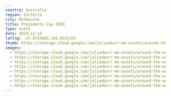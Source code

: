 ```yaml
---
country: Australia
region: Victoria
city: Melbourne
title: Presidents Cup 2019
type: event
date: 2019-12-14
latlng: -37.9725665,145.0531353
thumb: https://storage.cloud.google.com/julianburr-me-assets/around-the-world/australia/melbourne-2019-presidents-cup/MVIMG_20191214_074532--thumb.jpg
images:
  - https://storage.cloud.google.com/julianburr-me-assets/around-the-world/australia/melbourne-2019-presidents-cup/MVIMG_20191214_074532.jpg
  - https://storage.cloud.google.com/julianburr-me-assets/around-the-world/australia/melbourne-2019-presidents-cup/IMG_20191214_143632.jpg
  - https://storage.cloud.google.com/julianburr-me-assets/around-the-world/australia/melbourne-2019-presidents-cup/IMG_20191214_181413.jpg
  - https://storage.cloud.google.com/julianburr-me-assets/around-the-world/australia/melbourne-2019-presidents-cup/IMG_20191215_105001.jpg
  - https://storage.cloud.google.com/julianburr-me-assets/around-the-world/australia/melbourne-2019-presidents-cup/MVIMG_20191214_181426.jpg
  - https://storage.cloud.google.com/julianburr-me-assets/around-the-world/australia/melbourne-2019-presidents-cup/IMG_20191215_123342.jpg
  - https://storage.cloud.google.com/julianburr-me-assets/around-the-world/australia/melbourne-2019-presidents-cup/IMG_20191214_103350.jpg
  - https://storage.cloud.google.com/julianburr-me-assets/around-the-world/australia/melbourne-2019-presidents-cup/MVIMG_20191214_070032.jpg
---
```

